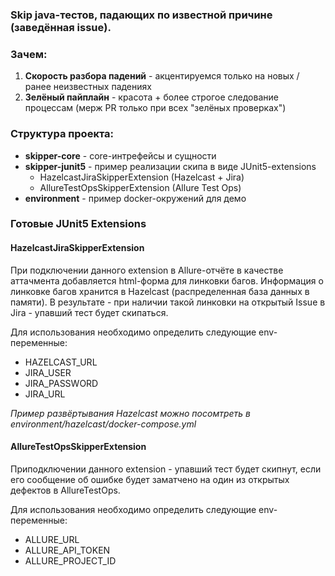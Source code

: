 ### Skip java-тестов, падающих по известной причине (заведённая issue).

### Зачем:
 1) **Скорость разбора падений** - акцентируемся только на новых / ранее неизвестных падениях
 2) **Зелёный пайплайн** - красота + более строгое следование процессам (мерж PR только при всех "зелёных проверках")

### Структура проекта:

* **skipper-core** - core-интрефейсы и сущности
* **skipper-junit5** - пример реализации скипа в виде JUnit5-extensions
  * HazelcastJiraSkipperExtension (Hazelcast + Jira)
  * AllureTestOpsSkipperExtension (Allure Test Ops)  
* **environment** - пример docker-окружений для демо

### Готовые JUnit5 Extensions

#### HazelcastJiraSkipperExtension
При подключении данного extension в Allure-отчёте в качестве аттачмента добавляется html-форма для линковки багов. Информация о линковке багов хранится в Hazelcast (распределенная база данных в памяти). В результате - при наличии такой линковки на открытый Issue в Jirа - упавший тест будет скипаться.

Для использования необходимо определить следующие env-переменные:
* HAZELCAST_URL
* JIRA_USER
* JIRA_PASSWORD
* JIRA_URL

_Пример развёртывания Hazelcast можно посомтреть в environment/hazelcast/docker-compose.yml_

#### AllureTestOpsSkipperExtension
Приподключении данного extension - упавший тест будет скипнут, если его сообщение об ошибке будет заматчено на один из открытых дефектов в AllureTestOps.

Для использования необходимо определить следующие env-переменные:
* ALLURE_URL
* ALLURE_API_TOKEN
* ALLURE_PROJECT_ID

